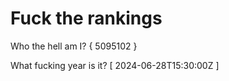 # Fuck the rankings

Who the hell am I?
{ 5095102 }

What fucking year is it?
[ 2024-06-28T15:30:00Z ]
